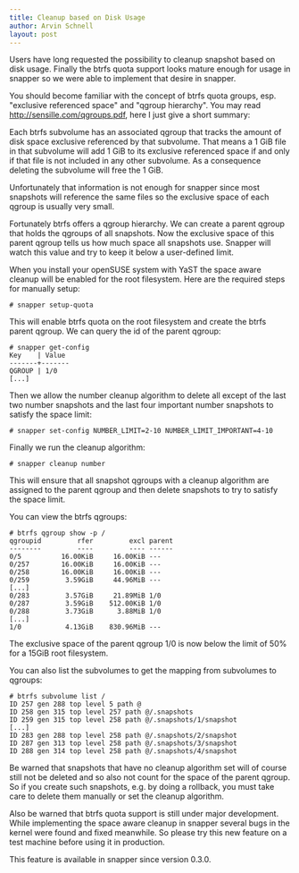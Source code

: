 ```yaml
---
title: Cleanup based on Disk Usage
author: Arvin Schnell
layout: post
---
```


Users have long requested the possibility to cleanup snapshot based on disk
usage. Finally the btrfs quota support looks mature enough for usage in
snapper so we were able to implement that desire in snapper.

You should become familiar with the concept of btrfs quota groups,
esp. "exclusive referenced space" and "qgroup hierarchy". You may read
http://sensille.com/qgroups.pdf, here I just give a short summary:

Each btrfs subvolume has an associated qgroup that tracks the amount of disk
space exclusive referenced by that subvolume. That means a 1 GiB file in that
subvolume will add 1 GiB to its exclusive referenced space if and only if that
file is not included in any other subvolume. As a consequence deleting the
subvolume will free the 1 GiB.

Unfortunately that information is not enough for snapper since most snapshots
will reference the same files so the exclusive space of each qgroup is usually
very small.

Fortunately btrfs offers a qgroup hierarchy. We can create a parent qgroup
that holds the qgroups of all snapshots. Now the exclusive space of this
parent qgroup tells us how much space all snapshots use. Snapper will watch
this value and try to keep it below a user-defined limit.

When you install your openSUSE system with YaST the space aware cleanup will
be enabled for the root filesystem. Here are the required steps for manually
setup:

~~~
# snapper setup-quota
~~~

This will enable btrfs quota on the root filesystem and create the btrfs
parent qgroup. We can query the id of the parent qgroup:

~~~
# snapper get-config
Key    | Value
-------+-------
QGROUP | 1/0
[...]
~~~

Then we allow the number cleanup algorithm to delete all except of the last
two number snapshots and the last four important number snapshots to satisfy
the space limit:

~~~
# snapper set-config NUMBER_LIMIT=2-10 NUMBER_LIMIT_IMPORTANT=4-10
~~~

Finally we run the cleanup algorithm:

~~~
# snapper cleanup number
~~~

This will ensure that all snapshot qgroups with a cleanup algorithm are
assigned to the parent qgroup and then delete snapshots to try to satisfy the
space limit.

You can view the btrfs qgroups:

~~~
# btrfs qgroup show -p /
qgroupid         rfer         excl parent
--------         ----         ---- ------
0/5          16.00KiB     16.00KiB ---
0/257        16.00KiB     16.00KiB ---
0/258        16.00KiB     16.00KiB ---
0/259         3.59GiB     44.96MiB ---
[...]
0/283         3.57GiB     21.89MiB 1/0
0/287         3.59GiB    512.00KiB 1/0
0/288         3.73GiB      3.88MiB 1/0
[...]
1/0           4.13GiB    830.96MiB ---
~~~

The exclusive space of the parent qgroup 1/0 is now below the limit of 50% for
a 15GiB root filesystem.

You can also list the subvolumes to get the mapping from subvolumes to
qgroups:

~~~
# btrfs subvolume list /
ID 257 gen 288 top level 5 path @
ID 258 gen 315 top level 257 path @/.snapshots
ID 259 gen 315 top level 258 path @/.snapshots/1/snapshot
[...]
ID 283 gen 288 top level 258 path @/.snapshots/2/snapshot
ID 287 gen 313 top level 258 path @/.snapshots/3/snapshot
ID 288 gen 314 top level 258 path @/.snapshots/4/snapshot
~~~

Be warned that snapshots that have no cleanup algorithm set will of course
still not be deleted and so also not count for the space of the parent
qgroup. So if you create such snapshots, e.g. by doing a rollback, you must
take care to delete them manually or set the cleanup algorithm.

Also be warned that btrfs quota support is still under major
development. While implementing the space aware cleanup in snapper several
bugs in the kernel were found and fixed meanwhile. So please try this new
feature on a test machine before using it in production.

This feature is available in snapper since version 0.3.0.
